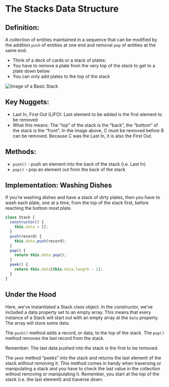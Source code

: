 # The Stacks Data Structure

## Definition:

A collection of entities maintained in a sequence that can be modified by the addition `push` of entities at one end and removal `pop` of entities at the same end.

- Think of a deck of cards or a stack of plates:
- You have to remove a plate from the very top of the stack to get to a plate down below
- You can only add plates to the top of the stack

![Image of a Basic Stack](https://i.imgur.com/YWJiSxP.jpg)

## Key Nuggets:

- Last In, First Out (LIFO): Last element to be added is the first element to be removed
- What this means: The “top” of the stack is the “back”, the “bottom” of the stack is the “front”. In the image above, C must be removed before B can be removed. Because C was the Last In, it is also the First Out.

## Methods:

- `push()` - push an element into the back of the stack (i.e. Last In)
- `pop()` - pop an element out from the back of the stack

## Implementation: Washing Dishes

If you’re washing dishes and have a stack of dirty plates, then you have to wash each plate, one at a time, from the top of the stack first, before reaching the bottom most plate.

```js
class Stack {
  constructor() {
    this.data = [];
  }
  push(record) {
    this.data.push(record);
  }
  pop() {
    return this.data.pop();
  }
  peek() {
    return this.data[this.data.length - 1];
  }
}
```

## Under the Hood

Here, we’ve instantiated a Stack class object. In the constructor, we’ve included a data property set to an empty array. This means that every instance of a Stack will start out with an empty array at the `data` property. The array will store some data.

The `push()` method adds a record, or data, to the top of the stack.
The `pop()` method removes the last record from the stack.

Remember: The last data pushed into the stack is the first to be removed.

The `peek` method “peeks” into the stack and returns the last element of the stack _without_ removing it. This method comes in handy when traversing or manipulating a stack and you have to check the last value in the collection without removing or manipulating it. Remember, you start at the top of the stack (i.e. the last element) and traverse down.
